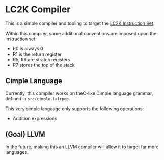 # LC2K Compiler

This is a simple compiler and tooling to target the [LC2K Instruction Set](https://eecs370.github.io/project_1_spec/#2-lc-2k-instruction-set-architecture).

Within this compiler, some additional conventions are imposed upon the instruction set:
- R0 is always 0
- R1 is the return register
- R5, R6 are stratch registers
- R7 stores the top of the stack

## Cimple Language
Currently, this compiler works on theC-like Cimple language grammar, defined in ``src/cimple.lalrpop``. 

This very simple language only supports the following operations:
- Addition expressions
<!-- - Variable assignment -->
<!-- - Conditional(if/else) statements -->
<!-- - Loops(while/for) -->
<!-- - Functions -->

## (Goal) LLVM
In the future, making this an LLVM compiler will allow it to target far more languages.
